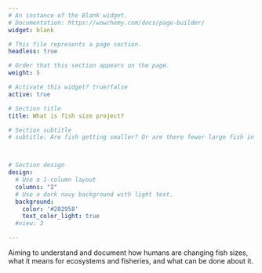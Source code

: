 ```yaml
---
# An instance of the Blank widget.
# Documentation: https://wowchemy.com/docs/page-builder/
widget: blank

# This file represents a page section.
headless: true

# Order that this section appears on the page.
weight: 5

# Activate this widget? true/false
active: true

# Section title
title: What is fish size project?

# Section subtitle
# subtitle: Are fish getting smaller? Or are there fewer large fish in the sea?



# Section design
design:
  # Use a 1-column layout
  columns: "2"
  # Use a dark navy background with light text.
  background:
    color: '#202958'
    text_color_light: true
  #view: 3

---
```


Aiming to understand and document how humans are changing fish sizes, what it means for ecosystems and fisheries, and what can be done about it. 


<!---
We aim fish body **size trends over time** (as a consequence of climate change or fishing) using evidence about fish body size.

This evidence (historical data) comes in the form of:

Photos of fish catches

Fishing club records

Photos of fish catches

Fishing club records
-->
